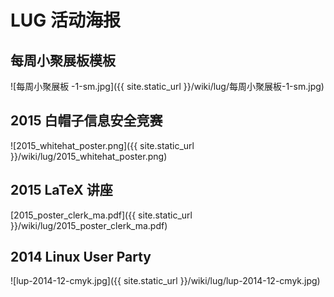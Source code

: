 ---
---

# LUG 活动海报

## 每周小聚展板模板

![每周小聚展板 -1-sm.jpg]({{ site.static_url }}/wiki/lug/每周小聚展板-1-sm.jpg)

## 2015 白帽子信息安全竞赛

![2015_whitehat_poster.png]({{ site.static_url }}/wiki/lug/2015_whitehat_poster.png)

## 2015 LaTeX 讲座

[2015_poster_clerk_ma.pdf]({{ site.static_url }}/wiki/lug/2015_poster_clerk_ma.pdf)

## 2014 Linux User Party

![lup-2014-12-cmyk.jpg]({{ site.static_url }}/wiki/lug/lup-2014-12-cmyk.jpg)
